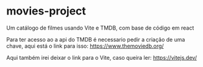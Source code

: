 # movies-project
Um catálogo de filmes usando Vite e TMDB, com base de código em react

Para ter acesso ao a api do TMDB é necessario pedir a criação de uma chave, aqui está o link para isso: https://www.themoviedb.org/

Aqui também irei deixar o link para o Vite, caso queira ler: https://vitejs.dev/
